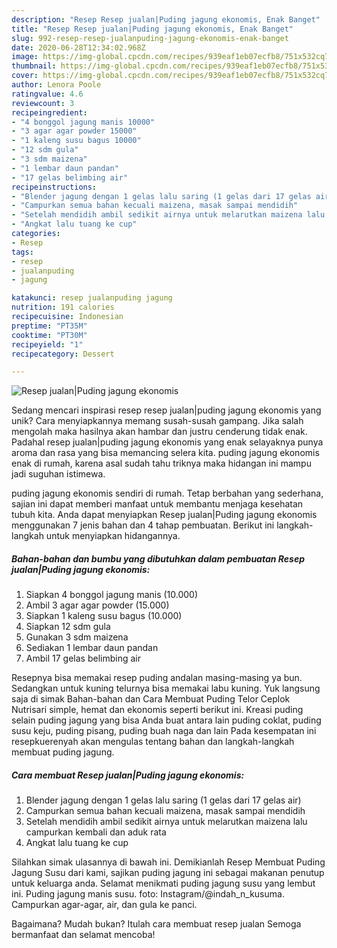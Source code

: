 ```yaml
---
description: "Resep Resep jualan|Puding jagung ekonomis, Enak Banget"
title: "Resep Resep jualan|Puding jagung ekonomis, Enak Banget"
slug: 992-resep-resep-jualanpuding-jagung-ekonomis-enak-banget
date: 2020-06-28T12:34:02.968Z
image: https://img-global.cpcdn.com/recipes/939eaf1eb07ecfb8/751x532cq70/resep-jualanpuding-jagung-ekonomis-foto-resep-utama.jpg
thumbnail: https://img-global.cpcdn.com/recipes/939eaf1eb07ecfb8/751x532cq70/resep-jualanpuding-jagung-ekonomis-foto-resep-utama.jpg
cover: https://img-global.cpcdn.com/recipes/939eaf1eb07ecfb8/751x532cq70/resep-jualanpuding-jagung-ekonomis-foto-resep-utama.jpg
author: Lenora Poole
ratingvalue: 4.6
reviewcount: 3
recipeingredient:
- "4 bonggol jagung manis 10000"
- "3 agar agar powder 15000"
- "1 kaleng susu bagus 10000"
- "12 sdm gula"
- "3 sdm maizena"
- "1 lembar daun pandan"
- "17 gelas belimbing air"
recipeinstructions:
- "Blender jagung dengan 1 gelas lalu saring (1 gelas dari 17 gelas air)"
- "Campurkan semua bahan kecuali maizena, masak sampai mendidih"
- "Setelah mendidih ambil sedikit airnya untuk melarutkan maizena lalu campurkan kembali dan aduk rata"
- "Angkat lalu tuang ke cup"
categories:
- Resep
tags:
- resep
- jualanpuding
- jagung

katakunci: resep jualanpuding jagung 
nutrition: 191 calories
recipecuisine: Indonesian
preptime: "PT35M"
cooktime: "PT30M"
recipeyield: "1"
recipecategory: Dessert

---
```



![Resep jualan|Puding jagung ekonomis](https://img-global.cpcdn.com/recipes/939eaf1eb07ecfb8/751x532cq70/resep-jualanpuding-jagung-ekonomis-foto-resep-utama.jpg)

Sedang mencari inspirasi resep resep jualan|puding jagung ekonomis yang unik? Cara menyiapkannya memang susah-susah gampang. Jika salah mengolah maka hasilnya akan hambar dan justru cenderung tidak enak. Padahal resep jualan|puding jagung ekonomis yang enak selayaknya punya aroma dan rasa yang bisa memancing selera kita.
puding jagung ekonomis enak di rumah, karena asal sudah tahu triknya maka hidangan ini mampu jadi suguhan istimewa.


puding jagung ekonomis sendiri di rumah. Tetap berbahan yang sederhana, sajian ini dapat memberi manfaat untuk membantu menjaga kesehatan tubuh kita. Anda dapat menyiapkan Resep jualan|Puding jagung ekonomis menggunakan 7 jenis bahan dan 4 tahap pembuatan. Berikut ini langkah-langkah untuk menyiapkan hidangannya.

<!--inarticleads1-->

##### Bahan-bahan dan bumbu yang dibutuhkan dalam pembuatan Resep jualan|Puding jagung ekonomis:

1. Siapkan 4 bonggol jagung manis (10.000)
1. Ambil 3 agar agar powder (15.000)
1. Siapkan 1 kaleng susu bagus (10.000)
1. Siapkan 12 sdm gula
1. Gunakan 3 sdm maizena
1. Sediakan 1 lembar daun pandan
1. Ambil 17 gelas belimbing air


Resepnya bisa memakai resep puding andalan masing-masing ya bun. Sedangkan untuk kuning telurnya bisa memakai labu kuning. Yuk langsung saja di simak Bahan-bahan dan Cara Membuat Puding Telor Ceplok Nutrisari simple, hemat dan ekonomis seperti berikut ini. Kreasi puding selain puding jagung yang bisa Anda buat antara lain puding coklat, puding susu keju, puding pisang, puding buah naga dan lain Pada kesempatan ini resepkuerenyah akan mengulas tentang bahan dan langkah-langkah membuat puding jagung. 

<!--inarticleads2-->

##### Cara membuat Resep jualan|Puding jagung ekonomis:

1. Blender jagung dengan 1 gelas lalu saring (1 gelas dari 17 gelas air)
1. Campurkan semua bahan kecuali maizena, masak sampai mendidih
1. Setelah mendidih ambil sedikit airnya untuk melarutkan maizena lalu campurkan kembali dan aduk rata
1. Angkat lalu tuang ke cup


Silahkan simak ulasannya di bawah ini. Demikianlah Resep Membuat Puding Jagung Susu dari kami, sajikan puding jagung ini sebagai makanan penutup untuk keluarga anda. Selamat menikmati puding jagung susu yang lembut ini. Puding jagung manis susu. foto: Instagram/@indah_n_kusuma. Campurkan agar-agar, air, dan gula ke panci. 

Bagaimana? Mudah bukan? Itulah cara membuat resep jualan Semoga bermanfaat dan selamat mencoba!
